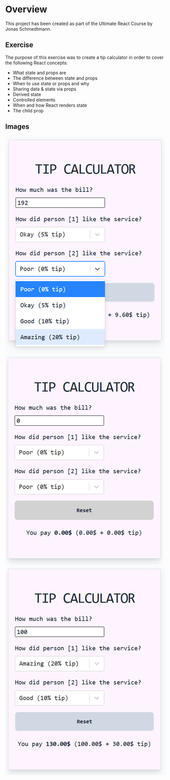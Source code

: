 # Overview

This project has been created as part of the Ultimate React Course by Jonas Schmedtmann.

## Exercise

The purpose of this exercise was to create a tip calculator in order to cover the following React concepts:

- What state and props are
- The difference between state and props
- When to use state or props and why
- Sharing data & state via props
- Derived state
- Controlled elements
- When and how React renders state
- The child prop

## Images

![Image 1](public/image.png)
![Image 2](public/image_2.png)
![Image 3](public/image_3.png)
